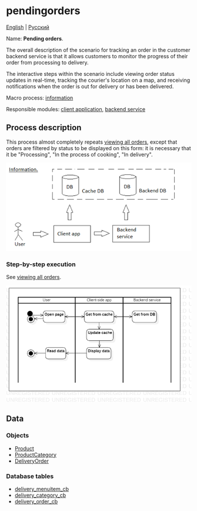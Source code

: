 # pendingorders

[English](pendingorders.md) | [Русский](pendingorders.ru.md)

Name: **Pending orders**.

The overall description of the scenario for tracking an order in the customer backend service is that it allows customers to monitor the progress of their order from processing to delivery. 

The interactive steps within the scenario include viewing order status updates in real-time, tracking the courier's location on a map, and receiving notifications when the order is out for delivery or has been delivered.

Macro process: [information](../../macroprocesses/information.md)

Responsible modules: [client application](../../frontend/customerclient.md), [backend service](../../backend/customerbackend.md)

## Process description

This process almost completely repeats [viewing all orders](../customer/orders.md), except that orders are filtered by status to be displayed on this form: it is necessary that it be "Processing", "In the process of cooking", "In delivery".

![information_overall](../../img/information_overall.png)

### Step-by-step execution

See [viewing all orders](../customer/orders.md).

![customer.allorders](../../img/activitydiagrams/customer.allorders.png)

## Data

### Objects 

- [Product](https://github.com/alexeysp11/workflow-lib/blob/main/src/Models/Business/Products/Product.cs)
- [ProductCategory](https://github.com/alexeysp11/workflow-lib/blob/main/src/Models/Business/Products/ProductCategory.cs)
- [DeliveryOrder](https://github.com/alexeysp11/workflow-lib/blob/main/src/Models/Business/BusinessDocuments/DeliveryOrder.cs)

### Database tables 

- [delivery_menuitem_cb](../../dbtables/customer/delivery_menuitem_cb.md)
- [delivery_category_cb](../../dbtables/customer/delivery_category_cb.md)
- [delivery_order_cb](../../dbtables/customer/delivery_order_cb.md)
